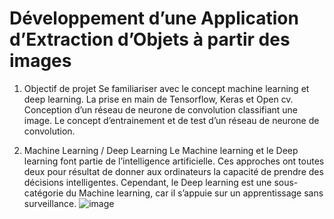 # Développement d’une Application d’Extraction d’Objets à partir des images

1. Objectif de projet
 Se familiariser avec le concept machine learning et deep learning.
 La prise en main de Tensorflow, Keras et Open cv.
 Conception d’un réseau de neurone de convolution classifiant une image.
 Le concept d’entrainement et de test d’un réseau de neurone de convolution.
 
 2. Machine Learning / Deep Learning
Le Machine learning et le Deep learning font partie de l’intelligence artificielle. Ces approches ont toutes deux pour résultat de donner aux ordinateurs la capacité de prendre des décisions intelligentes. Cependant, le Deep learning est une sous-catégorie du Machine learning, car il s’appuie sur un apprentissage sans surveillance.
![image](https://user-images.githubusercontent.com/81876011/152657743-20a45003-fdb2-40f9-96bc-03ced95dc63a.png)




